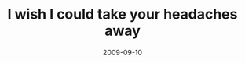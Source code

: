 ---
layout: base.njk
title : 'I wish I could take your headaches away' 
view_title : 'I wish I could take your headaches away' 
year : '2009' 
date : '2009-09-10' 
img_file : '/drawing/iwishicouldtakeyourheadacesaway.png' 
html_file : 'iwishicouldtakeyourheadacesaway' 
next_html : 'howamisupposedtotellyouthatidontloveyouanymore.html' 
year_order : '230' 
permalink : "title/{{html_file}}.html"
---